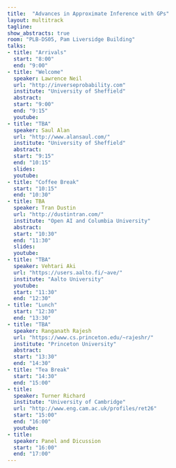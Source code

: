 ```yaml
---
title:  "Advances in Approximate Inference with GPs"
layout: multitrack
tagline: 
show_abstracts: true
room: "PLB-DS05, Pam Liversidge Building"
talks:
- title: "Arrivals"
  start: "8:00"
  end: "9:00"
- title: "Welcome"    
  speaker: Lawrence Neil
  url: "http://inverseprobability.com"
  institute: "University of Sheffield"
  abstract:  
  start: "9:00"
  end: "9:15"
  youtube: 
- title: "TBA"
  speaker: Saul Alan   
  url: "http://www.alansaul.com/"
  institute: "University of Sheffield"
  abstract:
  start: "9:15"
  end: "10:15"
  slides:  
  youtube: 
- title: "Coffee Break"
  start: "10:15"
  end: "10:30"
- title: TBA  
  speaker: Tran Dustin
  url: "http://dustintran.com/"
  institute: "Open AI and Columbia University"
  abstract:  
  start: "10:30"
  end: "11:30"
  slides:  
  youtube: 
- title: "TBA"
  speaker: Vehtari Aki 
  url: "https://users.aalto.fi/~ave/"
  institute: "Aalto University"
  youtube:
  start: "11:30"
  end: "12:30" 
- title: "Lunch"
  start: "12:30"
  end: "13:30"
- title: "TBA"
  speaker: Ranganath Rajesh
  url: "https://www.cs.princeton.edu/~rajeshr/"
  institute: "Princeton University"
  abstract:  
  start: "13:30"
  end: "14:30"
- title: "Tea Break"
  start: "14:30"
  end: "15:00"
- title:
  speaker: Turner Richard
  institute: "University of Cambridge"
  url: "http://www.eng.cam.ac.uk/profiles/ret26"
  start: "15:00"
  end: "16:00"
  youtube: 
- title:
  speaker: Panel and Dicussion
  start: "16:00"
  end: "17:00"
---
```


